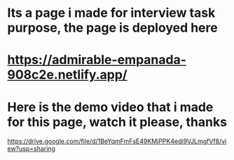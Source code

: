 # Its a page i made for interview task purpose, the page is deployed here

# https://admirable-empanada-908c2e.netlify.app/

# Here is the demo video that i made for this page, watch it please, thanks

https://drive.google.com/file/d/1BeYqmFmFsE49KMjPPK4edi9VJLmgfVf8/view?usp=sharing
